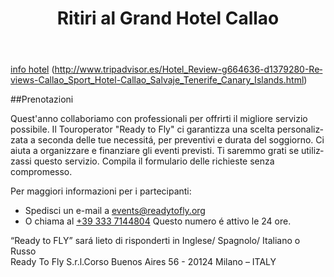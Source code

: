 ﻿---
layout: azul
image: callao-salvaje.jpg
categories: reserva lugar retiro
lang: it
iframe: http://fs18.formsite.com/res/showFormEmbed?EParam=B6fiTn%2BRcO6x%2FPtlRui7eqw01a9RmQhU&286202867&EmbedId=286202867
title: Ritiri al Grand Hotel Callao
---
[info hotel](http://www.hotelgrandcallao.com/)
(http://www.tripadvisor.es/Hotel_Review-g664636-d1379280-Reviews-Callao_Sport_Hotel-Callao_Salvaje_Tenerife_Canary_Islands.html)

##Prenotazioni

Quest'anno collaboriamo con professionali per offrirti il migliore servizio possibile.
Il Touroperator "Ready to Fly" ci garantizza una scelta personalizzata a seconda delle tue necessitá, per preventivi e durata del soggiorno.
Ci aiuta a organizzare e finanziare gli eventi previsti. 
Ti saremmo grati se utilizzassi questo servizio.
Compila il formulario delle richieste senza compromesso.

Per maggiori informazioni per i partecipanti:

- Spedisci un e-mail a [events@readytofly.org](mail://events@readytofly.org)
- O chiama al [+39 333 7144804](tel://+393337144804) Questo numero é attivo le 24 ore.

“Ready to FLY” sará lieto di risponderti in Inglese/ Spagnolo/ Italiano o Russo       
Ready To Fly S.r.l.Corso Buenos Aires 56 - 20124 Milano – ITALY 
